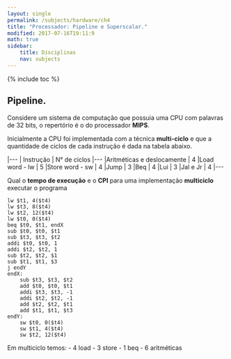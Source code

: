 ```yaml
---
layout: single
permalink: /subjects/hardware/ch4
title: "Processador: Pipeline e Superscalar."
modified: 2017-07-16T19:11:9
math: true
sidebar:
    title: Disciplinas
    nav: subjects
---
```


{% include toc %}

## Pipeline.

Considere um sistema de computação que possuia uma CPU com palavras de 32 bits, o repertório é o do processador **MIPS**.

Inicialmente a CPU foi implementada com a técnica **multi-ciclo** e que a quantidade de ciclos de cada instrução é dada na tabela abaixo.

|---
| Instrução | N° de ciclos
|---
|Aritméticas e deslocamente | 4
|Load word - lw | 5
|Store word - sw | 4
|Jump | 3
|Beq | 4
|Lui | 3
|Jal e Jr | 4
|---

Qual o **tempo de execução** e o **CPI** para uma implementação **multiciclo** executar o programa

~~~
lw $t1, 4($t4)
lw $t3, 8($t4)
lw $t2, 12($t4)
lw $t0, 0($t4)
beq $t0, $t1, endX
sub $t0, $t0, $t1
sub $t3, $t3, $t2
addi $t0, $t0, 1
addi $t2, $t2, 1
sub $t2, $t2, $1
sub $t1, $t1, $3
j endY
endX:
    sub $t3, $t3, $t2
    add $t0, $t0, $t1
    addi $t3, $t3, -1
    addi $t2, $t2, -1
    add $t2, $t2, $t1
    add $t1, $t1, $t3
endY:
    sw $t0, 0($t4)
    sw $t1, 4($t4)
    sw $t2, 12($t4)
~~~

Em multiciclo temos:
    - 4 load
    - 3 store
    - 1 beq
    - 6 aritméticas